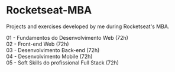 # Rocketseat-MBA
Projects and exercises developed by me during Rocketseat's MBA.

01 - Fundamentos do Desenvolvimento Web (72h) <br>
02 - Front-end Web (72h) <br>
03 - Desenvolvimento Back-end (72h) <br>
04 - Desenvolvimento Mobile (72h) <br>
05 - Soft Skills do profissional Full Stack (72h)
